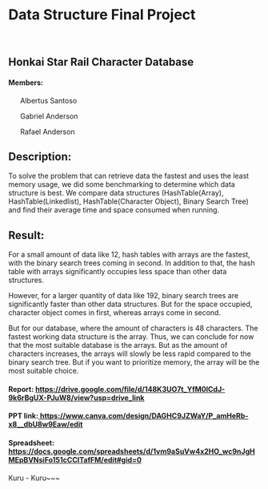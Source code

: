 <h1>Data Structure Final Project</h1>
<br>
<h2>Honkai Star Rail Character Database</h2>
<h4>Members:</h4>
  <ul>Albertus Santoso</ul>
  <ul>Gabriel Anderson</ul>
  <ul>Rafael Anderson</ul>
<h2>Description:</h2>
<p>To solve the problem that can retrieve data the fastest and uses the least memory usage, we did some benchmarking to determine which data structure is best. We compare data structures (HashTable(Array), HashTable(Linkedlist), HashTable(Character Object), Binary Search Tree) and find their average time and space consumed when running.</p>

<h2>Result:</h2>
<p>For a small amount of data like 12, hash tables with arrays are the fastest, with the binary search trees coming in second. In addition to that, the hash table with arrays significantly occupies less space than other data structures.

However, for a larger quantity of data like 192, binary search trees are significantly faster than other data structures. But for the space occupied, character object comes in first, whereas arrays come in second.

But for our database, where the amount of characters is 48 characters. The fastest working data structure is the array. Thus, we can conclude for now that the most suitable database is the arrays. But as the amount of characters increases, the arrays will slowly be less rapid compared to the binary search tree.  But if you want to prioritize memory, the array will be the most suitable choice.

</p>
<h4>Report: <a href="https://drive.google.com/file/d/148K3UO7t_YfM0lCdJ-9k6rBgUX-PJuW8/view?usp=drive_link">https://drive.google.com/file/d/148K3UO7t_YfM0lCdJ-9k6rBgUX-PJuW8/view?usp=drive_link</a></h4>
<h4>PPT link:<a href="https://www.canva.com/design/DAGHC9JZWaY/P_amHeRb-x8__dbU8w9Eaw/edit
"> https://www.canva.com/design/DAGHC9JZWaY/P_amHeRb-x8__dbU8w9Eaw/edit
</a></h4>
<h4>Spreadsheet: <a href="https://docs.google.com/spreadsheets/d/1vm9aSuVw4x2HO_wc9nJgHMEpBVNsiFo151cCCITafFM/edit#gid=0">https://docs.google.com/spreadsheets/d/1vm9aSuVw4x2HO_wc9nJgHMEpBVNsiFo151cCCITafFM/edit#gid=0</a></h4>

Kuru - Kuru~~~
